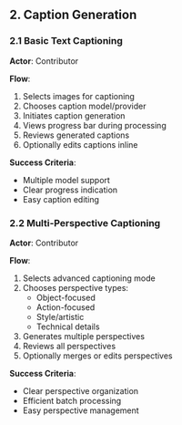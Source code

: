 

## 2. Caption Generation

### 2.1 Basic Text Captioning
**Actor**: Contributor

**Flow**:
1. Selects images for captioning
2. Chooses caption model/provider
3. Initiates caption generation
4. Views progress bar during processing
5. Reviews generated captions
6. Optionally edits captions inline

**Success Criteria**:
- Multiple model support
- Clear progress indication
- Easy caption editing

### 2.2 Multi-Perspective Captioning
**Actor**: Contributor

**Flow**:
1. Selects advanced captioning mode
2. Chooses perspective types:
   - Object-focused
   - Action-focused
   - Style/artistic
   - Technical details
3. Generates multiple perspectives
4. Reviews all perspectives
5. Optionally merges or edits perspectives

**Success Criteria**:
- Clear perspective organization
- Efficient batch processing
- Easy perspective management
